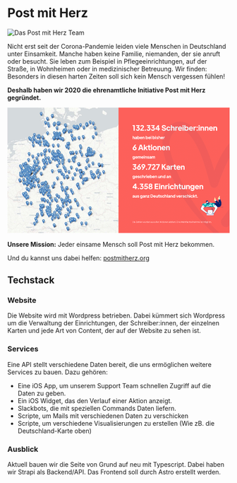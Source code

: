 # Post mit Herz

![Das Post mit Herz Team](https://github.com/Post-mit-Herz/.github/assets/2265339/27119499-145c-427a-bd17-3674384bd2aa)

Nicht erst seit der Corona-Pandemie leiden viele Menschen in Deutschland unter Einsamkeit. Manche haben keine Familie, niemanden, der sie anruft oder besucht. Sie leben zum Beispiel in Pflegeeinrichtungen, auf der Straße, in Wohnheimen oder in medizinischer Betreuung. Wir finden: Besonders in diesen harten Zeiten soll sich kein Mensch vergessen fühlen!

**Deshalb haben wir 2020 die ehrenamtliche Initiative Post mit Herz gegründet.**

![Post mit Herz Zahlen. 132.334 Schreiber:innen haben bisher bei 6 Aktionen 369.727 Karten geschrieben und an 4.358 Einrichtungen in ganz Deutschland verschickt.](https://raw.githubusercontent.com/Post-mit-Herz/.github/main/profile/pmh_reach.png)

**Unsere Mission:** Jeder einsame Mensch soll Post mit Herz bekommen.

Und du kannst uns dabei helfen: [postmitherz.org](https://postmitherz.org)

## Techstack

### Website

Die Website wird mit Wordpress betrieben. Dabei kümmert sich Wordpress um die Verwaltung der Einrichtungen, der Schreiber:innen, der einzelnen Karten und jede Art von Content, der auf der Website zu sehen ist.

### Services

Eine API stellt verschiedene Daten bereit, die uns ermöglichen weitere Services zu bauen. Dazu gehören:
- Eine iOS App, um unserem Support Team schnellen Zugriff auf die Daten zu geben.
- Ein iOS Widget, das den Verlauf einer Aktion anzeigt.
- Slackbots, die mit speziellen Commands Daten liefern.
- Scripte, um Mails mit verschiedenen Daten zu verschicken
- Scripte, um verschiedene Visualisierungen zu erstellen (Wie zB. die Deutschland-Karte oben)

### Ausblick

Aktuell bauen wir die Seite von Grund auf neu mit Typescript. Dabei haben wir Strapi als Backend/API. Das Frontend soll durch Astro erstellt werden. 
